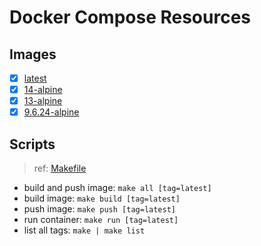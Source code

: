 # Docker Compose Resources

## Images

- [x] [latest](./latest/Dockerfile)
- [x] [14-alpine](./14-alpine/Dockerfile)
- [x] [13-alpine](./13-alpine/Dockerfile)
- [x] [9.6.24-alpine](./9.6.24-alpine/Dockerfile)

## Scripts

>ref: [Makefile](./Makefile)

- build and push image: `make all [tag=latest]`
- build image: `make build [tag=latest]`
- push image: `make push [tag=latest]`
- run container: `make run [tag=latest]`
- list all tags: `make | make list`
